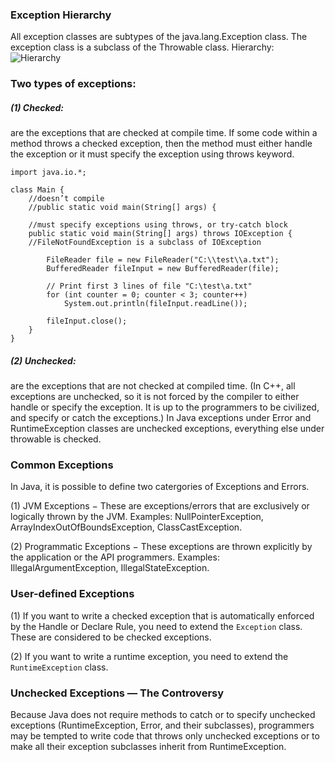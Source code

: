 ### Exception Hierarchy
All exception classes are subtypes of the java.lang.Exception class. The exception class is a subclass of the Throwable class.
Hierarchy: ![Hierarchy](img/java-exception-hierarchy.jpg)

### Two types of exceptions:

##### (1) Checked: 
are the exceptions that are checked at compile time. If some code within a method throws a checked exception, 
then the method must either handle the exception or it must specify the exception using throws keyword.

```
import java.io.*; 
  
class Main { 
    //doesn’t compile
    //public static void main(String[] args) { 
    
    //must specify exceptions using throws, or try-catch block
    public static void main(String[] args) throws IOException { 
    //FileNotFoundException is a subclass of IOException
    
        FileReader file = new FileReader("C:\\test\\a.txt"); 
        BufferedReader fileInput = new BufferedReader(file); 
          
        // Print first 3 lines of file "C:\test\a.txt" 
        for (int counter = 0; counter < 3; counter++)  
            System.out.println(fileInput.readLine()); 
          
        fileInput.close(); 
    } 
} 
```

##### (2) Unchecked: 
are the exceptions that are not checked at compiled time. 
(In C++, all exceptions are unchecked, so it is not forced by the compiler to either handle or specify the exception. 
It is up to the programmers to be civilized, and specify or catch the exceptions.)
In Java exceptions under Error and RuntimeException classes are unchecked exceptions, everything else under throwable is checked.

### Common Exceptions
In Java, it is possible to define two catergories of Exceptions and Errors.

(1) JVM Exceptions − These are exceptions/errors that are exclusively or logically thrown by the JVM. 
Examples: NullPointerException, ArrayIndexOutOfBoundsException, ClassCastException.

(2) Programmatic Exceptions − These exceptions are thrown explicitly by the application or the API programmers. 
Examples: IllegalArgumentException, IllegalStateException.

### User-defined Exceptions

(1) If you want to write a checked exception that is automatically enforced by the Handle or Declare Rule, 
you need to extend the `Exception` class. These are considered to be checked exceptions.

(2) If you want to write a runtime exception, you need to extend the `RuntimeException` class.

### Unchecked Exceptions — The Controversy
Because Java does not require methods to catch or to specify unchecked exceptions (RuntimeException, Error, and their subclasses), 
programmers may be tempted to write code that throws only unchecked exceptions or to make all their exception subclasses inherit from 
RuntimeException.
